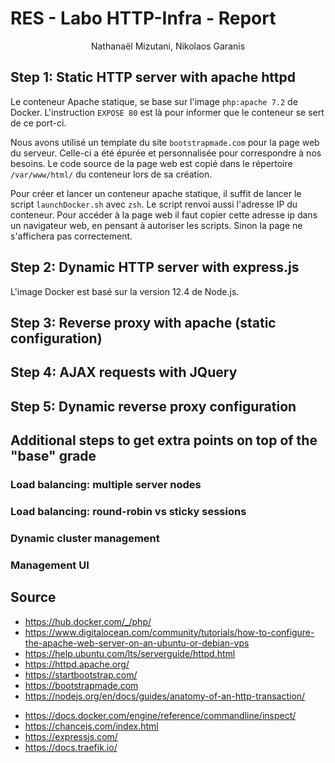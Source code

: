 # RES - Labo HTTP-Infra - Report

<center>Nathanaël Mizutani, Nikolaos Garanis</center>

## Step 1: Static HTTP server with apache httpd
 Le conteneur Apache statique, se base sur l'image `php:apache 7.2` de Docker.
 L'instruction `EXPOSE 80` est là pour informer que le conteneur se sert de ce port-ci.

 Nous avons utilisé un template du site `bootstrapmade.com` pour la page web du serveur. Celle-ci a été épurée et personnalisée pour correspondre à nos besoins.
 Le code source de la page web est copié dans le répertoire `/var/www/html/` du conteneur lors de sa création.

 Pour créer et lancer un conteneur apache statique, il suffit de lancer le script `launchDocker.sh` avec `zsh`. Le script renvoi aussi l'adresse IP du conteneur.
 Pour accéder à la page web il faut copier cette adresse ip dans un navigateur web, en pensant à autoriser les scripts. Sinon la page ne s'affichera pas correctement.

## Step 2: Dynamic HTTP server with express.js
L'image Docker est basé sur la version 12.4 de Node.js.


## Step 3: Reverse proxy with apache (static configuration)

## Step 4: AJAX requests with JQuery

## Step 5: Dynamic reverse proxy configuration

## Additional steps to get extra points on top of the "base" grade

### Load balancing: multiple server nodes

### Load balancing: round-robin vs sticky sessions

### Dynamic cluster management

### Management UI

## Source
* <https://hub.docker.com/_/php/>
* <https://www.digitalocean.com/community/tutorials/how-to-configure-the-apache-web-server-on-an-ubuntu-or-debian-vps>
* <https://help.ubuntu.com/lts/serverguide/httpd.html>
* <https://httpd.apache.org/>
* <https://startbootstrap.com/>
* <https://bootstrapmade.com>
* <https://nodejs.org/en/docs/guides/anatomy-of-an-http-transaction/>

- <https://docs.docker.com/engine/reference/commandline/inspect/>
- <https://chancejs.com/index.html>
- <https://expressjs.com/>
- <https://docs.traefik.io/>